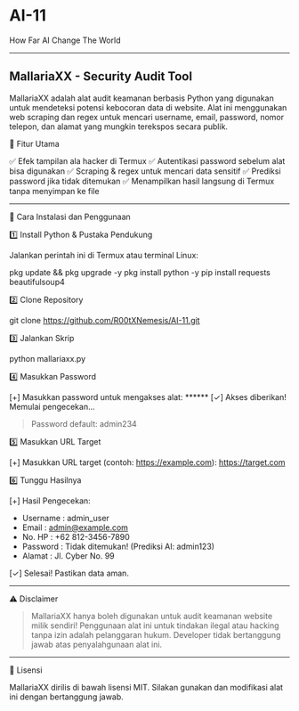 # AI-11
How Far AI Change The World 

---

## MallariaXX - Security Audit Tool

MallariaXX adalah alat audit keamanan berbasis Python yang digunakan untuk mendeteksi potensi kebocoran data di website. Alat ini menggunakan web scraping dan regex untuk mencari username, email, password, nomor telepon, dan alamat yang mungkin terekspos secara publik.

🚀 Fitur Utama

✅ Efek tampilan ala hacker di Termux
✅ Autentikasi password sebelum alat bisa digunakan
✅ Scraping & regex untuk mencari data sensitif
✅ Prediksi password jika tidak ditemukan
✅ Menampilkan hasil langsung di Termux tanpa menyimpan ke file


---

📌 Cara Instalasi dan Penggunaan

1️⃣ Install Python & Pustaka Pendukung

Jalankan perintah ini di Termux atau terminal Linux:

pkg update && pkg upgrade -y
pkg install python -y
pip install requests beautifulsoup4

2️⃣ Clone Repository

git clone https://github.com/R00tXNemesis/AI-11.git

3️⃣ Jalankan Skrip

python mallariaxx.py

4️⃣ Masukkan Password

[+] Masukkan password untuk mengakses alat: ******
[✓] Akses diberikan! Memulai pengecekan...

> Password default: admin234



5️⃣ Masukkan URL Target

[+] Masukkan URL target (contoh: https://example.com): https://target.com

6️⃣ Tunggu Hasilnya

[+] Hasil Pengecekan:
- Username  : admin_user
- Email     : admin@example.com
- No. HP    : +62 812-3456-7890
- Password  : Tidak ditemukan! (Prediksi AI: admin123)
- Alamat    : Jl. Cyber No. 99

[✓] Selesai! Pastikan data aman.


---

⚠ Disclaimer

> MallariaXX hanya boleh digunakan untuk audit keamanan website milik sendiri!
Penggunaan alat ini untuk tindakan ilegal atau hacking tanpa izin adalah pelanggaran hukum.
Developer tidak bertanggung jawab atas penyalahgunaan alat ini.

---

📜 Lisensi

MallariaXX dirilis di bawah lisensi MIT. Silakan gunakan dan modifikasi alat ini dengan bertanggung jawab.




